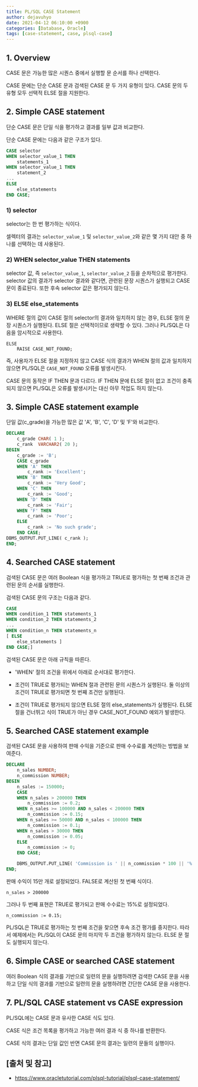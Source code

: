 ```yaml
---
title: PL/SQL CASE Statement
author: dejavuhyo
date: 2021-04-12 06:10:00 +0900
categories: [Database, Oracle]
tags: [case-statement, case, plsql-case]
---
```


## 1. Overview
CASE 문은 가능한 많은 시퀀스 중에서 실행할 문 순서를 하나 선택한다.

CASE 문에는 단순 CASE 문과 검색된 CASE 문 두 가지 유형이 있다. CASE 문의 두 유형 모두 선택적 ELSE 절을 지원한다.

## 2. Simple CASE statement
단순 CASE 문은 단일 식을 평가하고 결과를 일부 값과 비교한다.

단순 CASE 문에는 다음과 같은 구조가 있다.

```sql
CASE selector
WHEN selector_value_1 THEN
    statements_1
WHEN selector_value_1 THEN
    statement_2
...
ELSE
    else_statements
END CASE;
```

### 1) selector
selector는 한 번 평가하는 식이다.

셀렉터의 결과는 `selector_value_1` 및 `selector_value_2`와 같은 몇 가지 대안 중 하나를 선택하는 데 사용된다.

### 2) WHEN selector_value THEN statements
selector 값, 즉 `selector_value_1`, `selector_value_2` 등을 순차적으로 평가한다. selector 값의 결과가 selector 결과와 같다면, 관련된 문장 시퀀스가 실행되고 CASE 문이 종료된다. 또한 후속 selector 값은 평가되지 않는다.

### 3) ELSE else_statements
WHERE 절의 값이 CASE 절의 selector의 결과와 일치하지 않는 경우, ELSE 절의 문장 시퀀스가 실행된다.
ELSE 절은 선택적이므로 생략할 수 있다. 그러나 PL/SQL은 다음을 암시적으로 사용한다.

```text
ELSE
    RAISE CASE_NOT_FOUND;
```

즉, 사용자가 ELSE 절을 지정하지 않고 CASE 식의 결과가 WHEN 절의 값과 일치하지 않으면 PL/SQL은 `CASE_NOT_FOUND` 오류를 발생시킨다.

CASE 문의 동작은 IF THEN 문과 다르다. IF THEN 문에 ELSE 절이 없고 조건이 충족되지 않으면 PL/SQL은 오류를 발생시키는 대신 아무 작업도 하지 않는다.

## 3. Simple CASE statement example
단일 값(c_grade)을 가능한 많은 값 'A', 'B', 'C', 'D' 및 'F'와 비교한다.

```sql
DECLARE
    c_grade CHAR( 1 );
    c_rank  VARCHAR2( 20 );
BEGIN
    c_grade := 'B';
    CASE c_grade
    WHEN 'A' THEN
        c_rank := 'Excellent';
    WHEN 'B' THEN
        c_rank := 'Very Good';
    WHEN 'C' THEN
        c_rank := 'Good';
    WHEN 'D' THEN
        c_rank := 'Fair';
    WHEN 'F' THEN
        c_rank := 'Poor';
    ELSE
        c_rank := 'No such grade';
    END CASE;
DBMS_OUTPUT.PUT_LINE( c_rank );
END;
```

## 4. Searched CASE statement
검색된 CASE 문은 여러 Boolean 식을 평가하고 TRUE로 평가하는 첫 번째 조건과 관련된 문의 순서를 실행한다.

검색된 CASE 문의 구조는 다음과 같다.

```sql
CASE
WHEN condition_1 THEN statements_1
WHEN condition_2 THEN statements_2
...
WHEN condition_n THEN statements_n
[ ELSE
    else_statements ]
END CASE;]
```

검색된 CASE 문은 아래 규칙을 따른다.

* 'WHEN' 절의 조건을 위에서 아래로 순서대로 평가한다.

* 조건이 TRUE로 평가되는 WHEN 절과 관련된 문의 시퀀스가 실행된다. 둘 이상의 조건이 TRUE로 평가되면 첫 번째 조건만 실행된다.

* 조건이 TRUE로 평가되지 않으면 ELSE 절의 else_statements가 실행된다. ELSE 절을 건너뛰고 식이 TRUE가 아닌 경우 CASE_NOT_FOUND 예외가 발생한다.

## 5. Searched CASE statement example
검색된 CASE 문을 사용하여 판매 수익을 기준으로 판매 수수료를 계산하는 방법을 보여준다.

```sql
DECLARE
    n_sales NUMBER;
    n_commission NUMBER;
BEGIN
    n_sales := 150000;
    CASE
    WHEN n_sales > 200000 THEN
        n_commission := 0.2;
    WHEN n_sales >= 100000 AND n_sales < 200000 THEN
        n_commission := 0.15;
    WHEN n_sales >= 50000 AND n_sales < 100000 THEN
        n_commission := 0.1;
    WHEN n_sales > 30000 THEN
        n_commission := 0.05;
    ELSE
        n_commission := 0;
    END CASE;

    DBMS_OUTPUT.PUT_LINE( 'Commission is ' || n_commission * 100 || '%' );
END;
```

판매 수익이 15만 개로 설정되었다. FALSE로 계산된 첫 번째 식이다.

```text
n_sales > 200000
```

그러나 두 번째 표현은 TRUE로 평가되고 판매 수수료는 15%로 설정되었다.

```text
n_commission := 0.15;
```

PL/SQL은 TRUE로 평가하는 첫 번째 조건을 찾으면 후속 조건 평가를 중지한다. 따라서 예제에서는 PL/SQL이 CASE 문의 마지막 두 조건을 평가하지 않는다. ELSE 문 절도 실행되지 않는다.

## 6. Simple CASE or searched CASE statement
여러 Boolean 식의 결과를 기반으로 일련의 문을 실행하려면 검색한 CASE 문을 사용하고 단일 식의 결과를 기반으로 일련의 문을 실행하려면 간단한 CASE 문을 사용한다.

## 7. PL/SQL CASE statement vs CASE expression
PL/SQL에는 CASE 문과 유사한 CASE 식도 있다.

CASE 식은 조건 목록을 평가하고 가능한 여러 결과 식 중 하나를 반환한다.

CASE 식의 결과는 단일 값인 반면 CASE 문의 결과는 일련의 문들의 실행이다.

## [출처 및 참고]
* <https://www.oracletutorial.com/plsql-tutorial/plsql-case-statement/>
